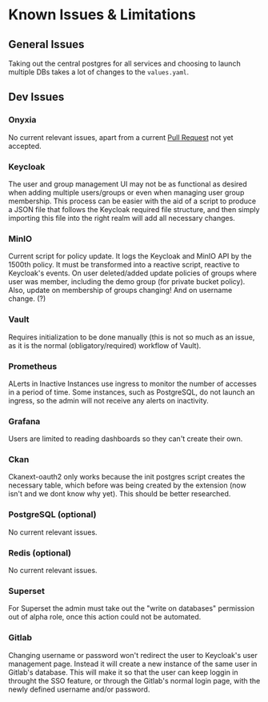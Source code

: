 # Known Issues & Limitations

## General Issues

Taking out the central postgres for all services and choosing to launch multiple DBs takes a lot of changes to the `values.yaml`.

## Dev Issues

### Onyxia

No current relevant issues, apart from a current [Pull Request]((https://github.com/InseeFrLab/helm-charts-datascience/pull/48)) not yet accepted. 

### Keycloak

The user and group management UI may not be as functional as desired when adding multiple users/groups or even when managing user group membership. This process can be easier with the aid of a script to produce a JSON file that follows the Keycloak required file structure, and then simply importing this file into the right realm will add all necessary changes. 

### MinIO

Current script for policy update. It logs the Keycloak and MinIO API by the 1500th policy. It must be transformed into a reactive script, reactive to Keycloak's events. On user deleted/added update policies of groups where user was member, including the demo group (for private bucket policy). Also, update on membership of groups changing! And on username change. (?)

### Vault

Requires initialization to be done manually (this is not so much as an issue, as it is the normal (obligatory/required) workflow of Vault).

### Prometheus

ALerts in Inactive Instances use ingress to monitor the number of accesses in a period of time. Some instances, such as PostgreSQL, do not launch an ingress, so the admin will not receive any alerts on inactivity.

### Grafana

Users are limited to reading dashboards so they can't create their own.

### Ckan

Ckanext-oauth2 only works because the init postgres script creates the necessary table, which before was being created by the extension (now isn't and we dont know why yet). This should be better researched.

### PostgreSQL (optional)

No current relevant issues.

### Redis (optional)

No current relevant issues.

### Superset

For Superset the admin must take out the "write on databases" permission out of alpha role, once this action could not be automated. 

### Gitlab

Changing username or password won't redirect the user to Keycloak's user management page. Instead it will create a new instance of the same user in Gitlab's database. This will make it so that the user can keep loggin in throught the SSO feature, or through the Gitlab's normal login page, with the newly defined username and/or password.
